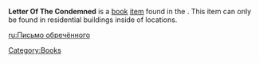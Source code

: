 **Letter Of The Condemned** is a [book](Lore_Books.md "wikilink")
[item](Items.md "wikilink") found in the [](03%20-%20Projects%20&%20Wikis/Kenshi/Kenshi%20Wiki/Kenshi%20Wiki%20Template/United_Cities.md). This item can only be found in
residential buildings inside of [](03%20-%20Projects%20&%20Wikis/Kenshi/Kenshi%20Wiki/Kenshi%20Wiki%20Template/United_Cities.md) locations.

[ru:Письмо обречённого](ru:Письмо_обречённого "wikilink")

[Category:Books](Category:Books "wikilink")